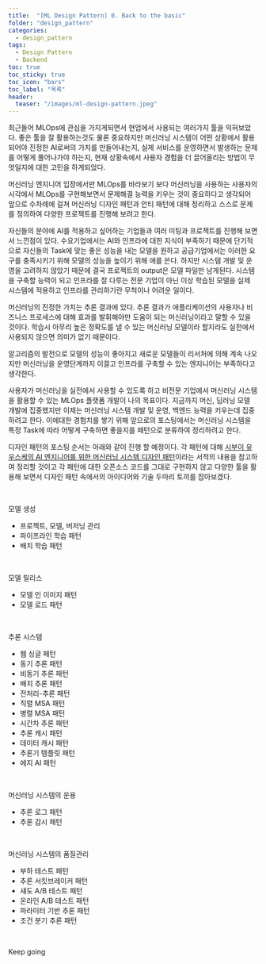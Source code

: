 ```yaml
---
title:  "[ML Design Pattern] 0. Back to the basic"
folder: "design_pattern"
categories:
  - design_pattern
tags:
  - Design Pattern
  - Backend
toc: true
toc_sticky: true
toc_icon: "bars"
toc_label: "목록"
header:
  teaser: "/images/ml-design-pattern.jpeg"
---
```


최근들어 MLOps에 관심을 가지게되면서 현업에서 사용되는 여러가지 툴을 익혀보았다. 좋은 툴을 잘 활용하는것도 물론 중요하지만 머신러닝 시스템이 어떤 상황에서 활용되어야 진정한 AI로써의 가치를 만들어내는지, 실제 서비스를 운영하면서 발생하는 문제를 어떻게 풀어나가야 하는지, 현재 상황속에서 사용자 경험을 더 끌어올리는 방법이 무엇일지에 대한 고민을 하게되었다.

머신러닝 엔지니어 입장에서만 MLOps를 바라보기 보다 머신러닝을 사용하는 사용자의 시각에서 MLOps를 구현해보면서 문제해결 능력을 키우는 것이 중요하다고 생각되어 앞으로 수차례에 걸쳐 머신러닝 디자인 패턴과 안티 패턴에 대해 정리하고 스스로 문제를 정의하여 다양한 프로젝트를 진행해 보려고 한다.

자신들의 분야에 AI를 적용하고 싶어하는 기업들과 여러 미팅과 프로젝트를 진행해 보면서 느낀점이 있다. 수요기업에서는 AI와 인프라에 대한 지식이 부족하기 때문에 단기적으로 자신들의 Task에 맞는 좋은 성능을 내는 모델을 원하고 공급기업에서는 이러한 요구를 충족시키기 위해 모델의 성능을 높이기 위해 애를 쓴다. 하지만 시스템 개발 및 운영을 고려하지 않았기 때문에 결국 프로젝트의 output은 모델 파일만 남게된다. 시스템을 구축할 능력이 되고 인프라를 잘 다루는 전문 기업이 아닌 이상 학습된 모델을 실제 시스템에 적용하고 인프라를 관리하기란 무척이나 어려운 일이다.

머신러닝의 진정한 가치는 추론 결과에 있다. 추론 결과가 애플리케이션의 사용자나 비즈니스 프로세스에 대해 효과를 발휘해야만 도움이 되는 머신러닝이라고 말할 수 있을 것이다. 학습시 아무리 높은 정확도를 낼 수 있는 머신러닝 모델이라 할지라도 실전에서 사용되지 않으면 의미가 없기 때문이다.

알고리즘의 발전으로 모델의 성능이 좋아지고 새로운 모델들이 리서처에 의해 계속 나오지만 머신러닝을 운영단계까지 이끌고 인프라를 구축할 수 있는 엔지니어는 부족하다고 생각한다.

사용자가 머신러닝을 실전에서 사용할 수 있도록 하고 비전문 기업에서 머신러닝 시스템을 활용할 수 있는 MLOps 플랫폼 개발이 나의 목표이다. 지금까지 머신, 딥러닝 모델 개발에 집중했지만 이제는 머신러닝 시스템 개발 및 운영, 백엔드 능력을 키우는데 집중하려고 한다. 이에대한 경험치를 쌓기 위해 앞으로의 포스팅에서는 머신러닝 시스템을 특정 Task에 따라 어떻게 구축하면 좋을지를 패턴으로 분류하여 정리하려고 한다.

디자인 패턴의 포스팅 순서는 아래와 같이 진행 할 예정이다. 각 패턴에 대해 [시부이 유우스케의 AI 엔지니어를 위한 머신러닝 시스템 디자인 패턴](http://www.kyobobook.co.kr/product/detailViewKor.laf?ejkGb=KOR&mallGb=KOR&barcode=9791158392888&orderClick=LOA&Kc=)이라는 서적의 내용을 참고하여 정리할 것이고 각 패턴에 대한 오픈소스 코드를 그대로 구현하지 않고 다양한 툴을 활용해 보면서 디자인 패턴 속에서의 아이디어와 기술 두마리 토끼를 잡아보겠다. 

<br>

모델 생성

-   프로젝트, 모델, 버저닝 관리
-   파이프라인 학습 패턴
-   배치 학습 패턴

<br>

모델 릴리스

-   모델 인 이미지 패턴
-   모델 로드 패턴

<br>

추론 시스템

-   웹 싱글 패턴
-   동기 추론 패턴
-   비동기 추론 패턴
-   배치 추론 패턴
-   전처리-추론 패턴
-   직렬 MSA 패턴
-   병렬 MSA 패턴
-   시간차 추론 패턴
-   추론 캐시 패턴
-   데이터 캐시 패턴
-   추론기 템플릿 패턴
-   에지 AI 패턴

<br>

머신러닝 시스템의 운용

-   추론 로그 패턴
-   추론 감시 패턴

<br>

머신러닝 시스템의 품질관리

-   부하 테스트 패턴
-   추론 서킷브레이커 패턴
-   섀도 A/B 테스트 패턴
-   온라인 A/B 테스트 패턴
-   파라미터 기반 추론 패턴
-   조건 분기 추론 패턴

<br>

Keep going